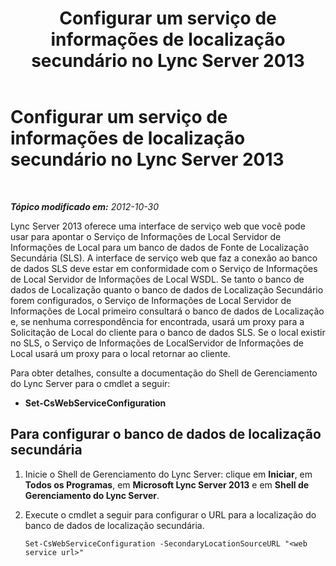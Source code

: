 ﻿---
title: Configurar um serviço de informações de localização secundário no Lync Server 2013
TOCTitle: Configurar um serviço de informações de localização secundário no Lync Server 2013
ms:assetid: 083ffbc6-7c18-4141-85f9-8825b62c3d10
ms:mtpsurl: https://technet.microsoft.com/pt-br/library/Gg398138(v=OCS.15)
ms:contentKeyID: 49305798
ms.date: 05/19/2016
mtps_version: v=OCS.15
ms.translationtype: HT
---

# Configurar um serviço de informações de localização secundário no Lync Server 2013

 

_**Tópico modificado em:** 2012-10-30_

Lync Server 2013 oferece uma interface de serviço web que você pode usar para apontar o Serviço de Informações de Local Servidor de Informações de Local para um banco de dados de Fonte de Localização Secundária (SLS). A interface de serviço web que faz a conexão ao banco de dados SLS deve estar em conformidade com o Serviço de Informações de Local Servidor de Informações de Local WSDL. Se tanto o banco de dados de Localização quanto o banco de dados de Localização Secundário forem configurados, o Serviço de Informações de Local Servidor de Informações de Local primeiro consultará o banco de dados de Localização e, se nenhuma correspondência for encontrada, usará um proxy para a Solicitação de Local do cliente para o banco de dados SLS. Se o local existir no SLS, o Serviço de Informações de LocalServidor de Informações de Local usará um proxy para o local retornar ao cliente.

Para obter detalhes, consulte a documentação do Shell de Gerenciamento do Lync Server para o cmdlet a seguir:

  - **Set-CsWebServiceConfiguration**

## Para configurar o banco de dados de localização secundária

1.  Inicie o Shell de Gerenciamento do Lync Server: clique em **Iniciar**, em **Todos os Programas**, em **Microsoft Lync Server 2013** e em **Shell de Gerenciamento do Lync Server**.

2.  Execute o cmdlet a seguir para configurar o URL para a localização do banco de dados de localização secundária.
    
        Set-CsWebServiceConfiguration -SecondaryLocationSourceURL "<web service url>"

